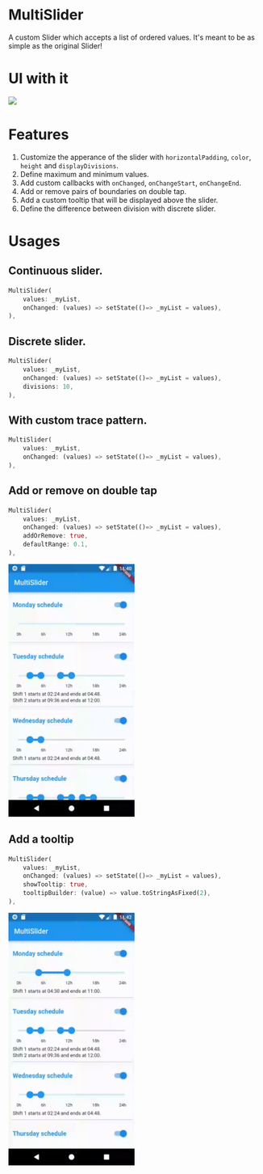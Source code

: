 # MultiSlider

A custom Slider which accepts a list of ordered values. It's meant to be as simple as the original Slider!

# UI with it

<img src="https://raw.githubusercontent.com/sthefanoss/flutter_multi_slider/main/giphy.gif" width="250">

# Features
1. Customize the apperance of the slider with `horizontalPadding`, `color`, `height` and `displayDivisions`.
2. Define maximum and minimum values.
3. Add custom callbacks with `onChanged`, `onChangeStart`, `onChangeEnd`.
4. Add or remove pairs of boundaries on double tap.
5. Add a custom tooltip that will be displayed above the slider.
6. Define the difference between division with discrete slider. 

# Usages
## Continuous slider.
```dart
MultiSlider(
    values: _myList,
    onChanged: (values) => setState(()=> _myList = values),
),
```
## Discrete slider. 
```dart
MultiSlider(
    values: _myList,
    onChanged: (values) => setState(()=> _myList = values),
    divisions: 10,
),
```
## With custom trace pattern. 
```dart
MultiSlider(
    values: _myList,
    onChanged: (values) => setState(()=> _myList = values),
),
```
## Add or remove on double tap
```dart
MultiSlider(
    values: _myList,
    onChanged: (values) => setState(()=> _myList = values),
    addOrRemove: true,
    defaultRange: 0.1,
),
```
<img src="https://github.com/Adam-Mazur/flutter_multi_slider/blob/new_branch/doubleTap.gif" width="250">

## Add a tooltip

```dart
MultiSlider(
    values: _myList,
    onChanged: (values) => setState(()=> _myList = values),
    showTooltip: true,
    tooltipBuilder: (value) => value.toStringAsFixed(2),
),
```

<img src="https://github.com/Adam-Mazur/flutter_multi_slider/blob/new_branch/tooltip.gif" width="250">

